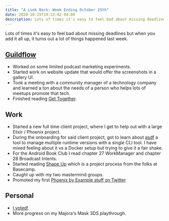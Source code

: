 ```yaml
---
title: "A Look Back: Week Ending October 25th"
date: 2020-10-25T19:12:02-04:00
description: Lots of times it's easy to feel bad about missing deadlines but when you add it all up, it turns out a lot of things happened last week.
---
```


Lots of times it's easy to feel bad about missing deadlines but when you add it all up, it turns out a lot of things happened last week. 

## [Guildflow](https://guildflow.com/) 

* Worked on some limited podcast marketing experiments.
* Started work on website update that would offer the screenshots in a gallery UI.
* Took a meeting with a community manager of a technology company and learned a ton about the needs of a person who helps lots of meetups promote that tech.
* Finished reading [Get Together](https://gettogether.world/).

## Work

* Started a new full time client project, where I get to help out with a large Elixir / Phoenix project.
* During the onboarding for said client project, got to learn about [asdf](https://asdf-vm.com) a tool to manage multiple runtime versions with a single CLI tool. I have mixed feeling about it vs a Docker setup but trying to give it a fair shake.
* For the Android Book Club I read chapter 27 WorkManager and chapter 28 Broadcast Intents.
* Started reading [Shape Up](https://basecamp.com/shapeup) which is a project process from the folks at Basecamp.
* Caught up with my two mastermind groups.
* Promoted my first [Phoenix by Example stuff on Twitter](https://twitter.com/PhoenixExamples/status/1318336113916940288).

## Personal

* [I voted!](https://twitter.com/zorn/status/1320105967338532865)
* More progress on my Majora's Mask 3DS playthrough.
